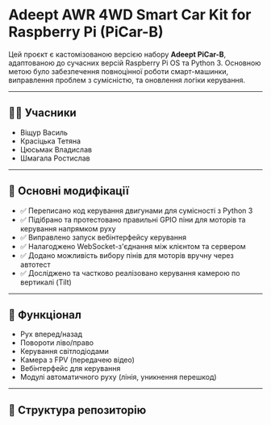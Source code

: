# Adeept AWR 4WD Smart Car Kit for Raspberry Pi (PiCar-B)

Цей проєкт є кастомізованою версією набору **Adeept PiCar-B**, адаптованою до сучасних версій Raspberry Pi OS та Python 3. Основною метою було забезпечення повноцінної роботи смарт-машинки, виправлення проблем з сумісністю, та оновлення логіки керування.

---

## 👨‍💻 Учасники
- Віщур Василь  
- Красіцька Тетяна  
- Цюсьмак Владислав  
- Шмагала Ростислав  

---

## 🔧 Основні модифікації

- ✅ Переписано код керування двигунами для сумісності з Python 3
- ✅ Підібрано та протестовано правильні GPIO піни для моторів та керування напрямком руху
- ✅ Виправлено запуск вебінтерфейсу керування
- ✅ Налагоджено WebSocket-з'єднання між клієнтом та сервером
- ✅ Додано можливість вибору пінів для моторів вручну через автотест
- ✅ Досліджено та частково реалізовано керування камерою по вертикалі (Tilt)

---

## 🚗 Функціонал

- Рух вперед/назад
- Повороти ліво/право
- Керування світлодіодами
- Камера з FPV (передачею відео)
- Вебінтерфейс для керування
- Модулі автоматичного руху (лінія, уникнення перешкод)

---

## 📂 Структура репозиторію

